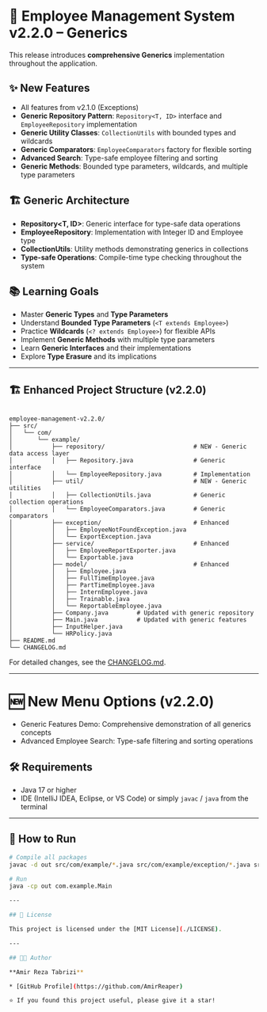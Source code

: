 # 👥 Employee Management System v2.2.0 – Generics

This release introduces **comprehensive Generics** implementation throughout the application.

## ✨ New Features
- All features from v2.1.0 (Exceptions)
- **Generic Repository Pattern**: `Repository<T, ID>` interface and `EmployeeRepository` implementation
- **Generic Utility Classes**: `CollectionUtils` with bounded types and wildcards
- **Generic Comparators**: `EmployeeComparators` factory for flexible sorting
- **Advanced Search**: Type-safe employee filtering and sorting
- **Generic Methods**: Bounded type parameters, wildcards, and multiple type parameters

## 🏗️ Generic Architecture
- **Repository<T, ID>**: Generic interface for type-safe data operations
- **EmployeeRepository**: Implementation with Integer ID and Employee type
- **CollectionUtils**: Utility methods demonstrating generics in collections
- **Type-safe Operations**: Compile-time type checking throughout the system

## 📚 Learning Goals
- Master **Generic Types** and **Type Parameters**
- Understand **Bounded Type Parameters** (`<T extends Employee>`)
- Practice **Wildcards** (`<? extends Employee>`) for flexible APIs
- Implement **Generic Methods** with multiple type parameters
- Learn **Generic Interfaces** and their implementations
- Explore **Type Erasure** and its implications

---

## 🏗️ Enhanced Project Structure (v2.2.0)

```

employee-management-v2.2.0/
├── src/
│   └── com/
│       └── example/
│           ├── repository/                         # NEW - Generic data access layer
│           │   ├── Repository.java                 # Generic interface
│           │   └── EmployeeRepository.java         # Implementation
│           ├── util/                               # NEW - Generic utilities
│           │   ├── CollectionUtils.java            # Generic collection operations
│           │   └── EmployeeComparators.java        # Generic comparators
│           ├── exception/                          # Enhanced
│           │   ├── EmployeeNotFoundException.java
│           │   └── ExportException.java
│           ├── service/                            # Enhanced  
│           │   ├── EmployeeReportExporter.java
│           │   └── Exportable.java
│           ├── model/                              # Enhanced
│           │   ├── Employee.java
│           │   ├── FullTimeEmployee.java
│           │   ├── PartTimeEmployee.java
│           │   ├── InternEmployee.java
│           │   ├── Trainable.java
│           │   └── ReportableEmployee.java
│           ├── Company.java        # Updated with generic repository
│           ├── Main.java           # Updated with generic features
│           ├── InputHelper.java
│           └── HRPolicy.java
├── README.md
└── CHANGELOG.md

````

For detailed changes, see the [CHANGELOG.md](./CHANGELOG.md).

---

# 🆕 New Menu Options (v2.2.0)

- Generic Features Demo: Comprehensive demonstration of all generics concepts
- Advanced Employee Search: Type-safe filtering and sorting operations

## 🛠️ Requirements

- Java 17 or higher  
- IDE (IntelliJ IDEA, Eclipse, or VS Code) or simply `javac` / `java` from the terminal  

---

## 🚀 How to Run
```bash
# Compile all packages
javac -d out src/com/example/*.java src/com/example/exception/*.java src/com/example/service/*.java src/com/example/model/*.java src/com/example/repository/*.java src/com/example/util/*.java

# Run
java -cp out com.example.Main

---

## 📜 License

This project is licensed under the [MIT License](./LICENSE).

---

## 👨‍💻 Author

**Amir Reza Tabrizi**

* [GitHub Profile](https://github.com/AmirReaper)

⭐ If you found this project useful, please give it a star!

```